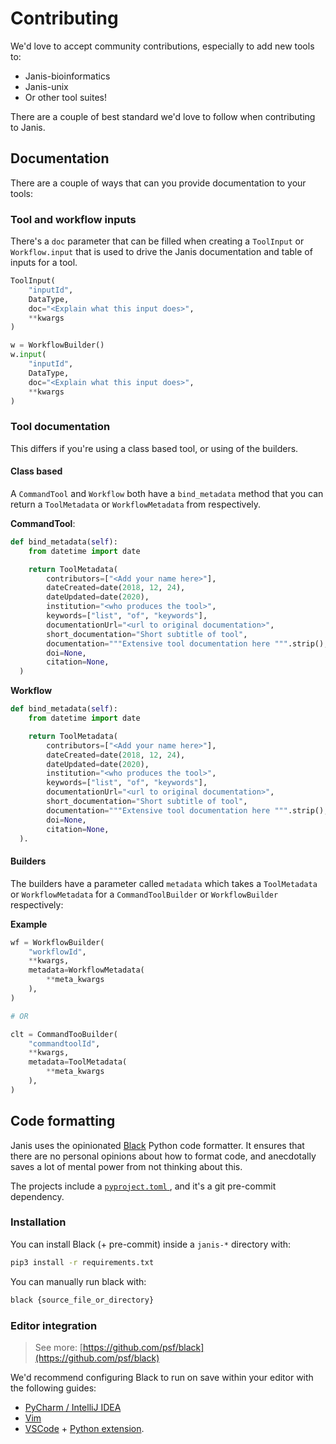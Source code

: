# Contributing

We'd love to accept community contributions, especially to add new tools to:

- Janis-bioinformatics
- Janis-unix
- Or other tool suites!

There are a couple of best standard we'd love to follow when contributing to Janis.

## Documentation

There are a couple of ways that can you provide documentation to your tools:

### Tool and workflow inputs

There's a `doc` parameter that can be filled when creating a `ToolInput` or `Workflow.input` that is used to drive the Janis documentation and table of inputs for a tool.

```python
ToolInput(
	"inputId", 
	DataType, 
	doc="<Explain what this input does>", 
	**kwargs
)
```

```python
w = WorkflowBuilder()
w.input(
	"inputId", 
	DataType, 
	doc="<Explain what this input does>", 
	**kwargs
)
```

### Tool documentation

This differs if you're using a class based tool, or using of the builders.

#### Class based

A `CommandTool` and `Workflow` both have a `bind_metadata` method that you can return a `ToolMetadata` or `WorkflowMetadata` from respectively.

**CommandTool**:
```python
def bind_metadata(self):  
	from datetime import date  

	return ToolMetadata(
		contributors=["<Add your name here>"],
		dateCreated=date(2018, 12, 24),
		dateUpdated=date(2020),
		institution="<who produces the tool>",
		keywords=["list", "of", "keywords"],
		documentationUrl="<url to original documentation>",
		short_documentation="Short subtitle of tool",
		documentation="""Extensive tool documentation here """.strip(),
		doi=None,
		citation=None,
  )
```

**Workflow**

```python
def bind_metadata(self):  
	from datetime import date  

	return ToolMetadata(
		contributors=["<Add your name here>"],
		dateCreated=date(2018, 12, 24),
		dateUpdated=date(2020),
		institution="<who produces the tool>",
		keywords=["list", "of", "keywords"],
		documentationUrl="<url to original documentation>",
		short_documentation="Short subtitle of tool",
		documentation="""Extensive tool documentation here """.strip(),
		doi=None,
		citation=None,
  ).   
```

#### Builders

The builders have a parameter called `metadata` which takes a `ToolMetadata` or `WorkflowMetadata` for a `CommandToolBuilder` or `WorkflowBuilder` respectively:

**Example**
```python
wf = WorkflowBuilder(
    "workflowId",
    **kwargs,
    metadata=WorkflowMetadata(
        **meta_kwargs
    ),
)

# OR

clt = CommandTooBuilder(
    "commandtoolId",
    **kwargs,
    metadata=ToolMetadata(
        **meta_kwargs
    ),
)
``` 

## Code formatting

Janis uses the opinionated [Black](https://github.com/psf/black) Python code formatter. It ensures that there are no personal opinions about how to format code, and anecdotally saves a lot of mental power from not thinking about this.

The projects include a [`pyproject.toml` ](https://github.com/PMCC-BioinformaticsCore/janis-bioinformatics/blob/master/pyproject.toml), and it's a git pre-commit dependency.

### Installation

You can install Black (+ pre-commit) inside a `janis-*` directory with:

```bash
pip3 install -r requirements.txt
```

You can manually run black with:

```bash
black {source_file_or_directory}
```

### Editor integration

> See more: [https://github.com/psf/black](https://github.com/psf/black)

We'd recommend configuring Black to run on save within your editor with the following guides:

- [PyCharm / IntelliJ IDEA](https://github.com/psf/black#pycharmintellij-idea)
- [Vim](https://github.com/psf/black#vim)
- [VSCode](https://code.visualstudio.com/docs/python/editing#_formatting) + [Python extension](https://marketplace.visualstudio.com/items?itemName=ms-python.python).


